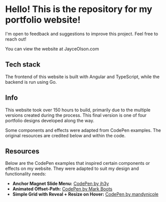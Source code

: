 # Hello! This is the repository for my portfolio website!

I'm open to feedback and suggestions to improve this project. Feel free to reach out!

You can view the website at JayceOlson.com

## Tech stack

The frontend of this website is built with Angular and TypeScript, while the backend is run using Go.

## Info

This website took over 150 hours to build, primarily due to the multiple versions created during the process. This final version is one of four portfolio designs developed along the way.

Some components and effects were adapted from CodePen examples. The original resources are credited below and within the code.

## Resources

Below are the CodePen examples that inspired certain components or effects on my website. They were adapted to suit my design and functionality needs:

- **Anchor Magnet Slide Menu:** [CodePen by jh3y](https://codepen.io/jh3y/pen/GRapZqO)
- **Animated Offset-Path:** [CodePen by Mark Boots](https://codepen.io/MarkBoots/pen/KKOZYEj)
- **Simple Grid with Reveal + Resize on Hover:** [CodePen by mandynicole](https://codepen.io/mandynicole/pen/xxNYMLj)
